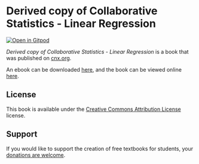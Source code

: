 # Derived copy of Collaborative Statistics - Linear Regression

[![Open in Gitpod](https://gitpod.io/button/open-in-gitpod.svg)](https://gitpod.io/from-referrer/)

_Derived copy of Collaborative Statistics - Linear Regression_ is a book that was published on [cnx.org](https://cnx.org/).

An ebook can be downloaded [here](https://github.com/cnx-user-books/cnxbook-derived-copy-of-collaborative-statistics-linear-regression/releases/latest), and the book can be viewed online [here](https://github.com/cnx-user-books/cnxbook-derived-copy-of-collaborative-statistics-linear-regression/releases/latest).

## License
This book is available under the [Creative Commons Attribution License](./LICENSE) license.

## Support
If you would like to support the creation of free textbooks for students, your [donations are welcome](https://riceconnect.rice.edu/donation/support-openstax-banner).
